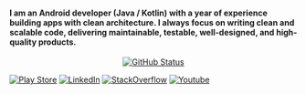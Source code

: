 <h4>I am an Android developer (Java / Kotlin) with a year of experience building apps with clean architecture. I always focus on writing clean and scalable code, delivering maintainable, testable, well-designed, and high-quality products.</h4>
<p align="center">
<a href="https://github.com/MoatazBadawy"><img alt="GitHub Status" src="https://github-readme-stats.vercel.app/api?username=MoatazBadawy&hide=contribs&show_icons=true&include_all_commits=true&count_private=true"/></a>
</p>
<a href="https://play.google.com/store/apps/details?id=com.moataz.afternoonhadeeth&hl=en&gl=US"><img alt="Play Store" src="https://img.shields.io/badge/-PlayStore-ffffff?style=flat&logo=googleplay&logoColor=27ae60"/></a> 
<a href="https://www.linkedin.com/in/moataz-badawy"><img alt="LinkedIn" src="https://img.shields.io/badge/-LinkedIn-ffffff?style=flat&logo=linkedin&logoColor=0984e3"/></a>
<a href="https://stackoverflow.com/users/13440404/moataz"><img alt="StackOverflow" src="https://img.shields.io/badge/-StackOverflow-ffffff?style=flat&logo=StackOverflow"/></a>
<a href="https://www.youtube.com/channel/UCUzQcTOlr1g6zn_w5HF6ujA"><img alt="Youtube" src="https://img.shields.io/badge/-Youtube-ffffff?style=flat&logo=Youtube&logoColor=ed0000"/></a>
